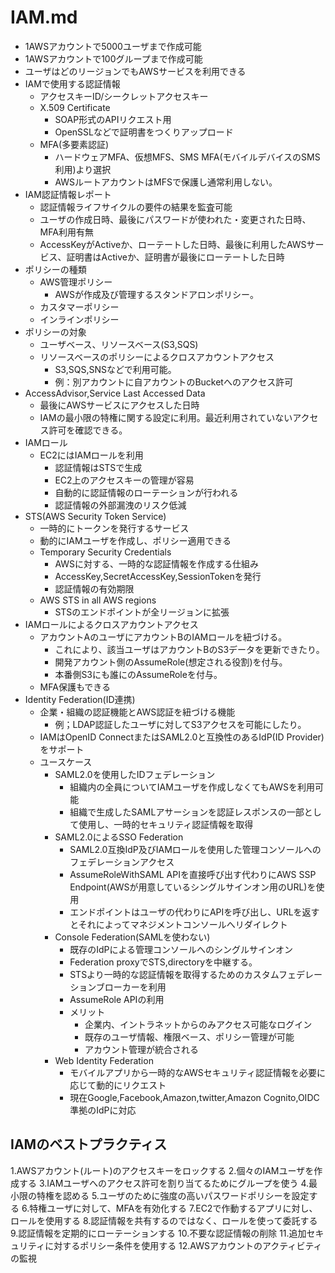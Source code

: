 # IAM.md
- 1AWSアカウントで5000ユーザまで作成可能
- 1AWSアカウントで100グループまで作成可能
- ユーザはどのリージョンでもAWSサービスを利用できる
- IAMで使用する認証情報
	- アクセスキーID/シークレットアクセスキー
	- X.509 Certificate
		- SOAP形式のAPIリクエスト用
		- OpenSSLなどで証明書をつくりアップロード
	- MFA(多要素認証)
		- ハードウェアMFA、仮想MFS、SMS MFA(モバイルデバイスのSMS利用)より選択
		- AWSルートアカウントはMFSで保護し通常利用しない。
- IAM認証情報レポート
	- 認証情報ライフサイクルの要件の結果を監査可能
	- ユーザの作成日時、最後にパスワードが使われた・変更された日時、MFA利用有無
	- AccessKeyがActiveか、ローテートした日時、最後に利用したAWSサービス、証明書はActiveか、証明書が最後にローテートした日時
- ポリシーの種類
	- AWS管理ポリシー
		- AWSが作成及び管理するスタンドアロンポリシー。
	- カスタマーポリシー
	- インラインポリシー
- ポリシーの対象
	- ユーザベース、リソースベース(S3,SQS)
	- リソースベースのポリシーによるクロスアカウントアクセス
		- S3,SQS,SNSなどで利用可能。
		- 例：別アカウントに自アカウントのBucketへのアクセス許可
- AccessAdvisor,Service Last Accessed Data
	- 最後にAWSサービスにアクセスした日時
	- IAMの最小限の特権に関する設定に利用。最近利用されていないアクセス許可を確認できる。
- IAMロール
	- EC2にはIAMロールを利用
		- 認証情報はSTSで生成
		- EC2上のアクセスキーの管理が容易
		- 自動的に認証情報のローテーションが行われる
		- 認証情報の外部漏洩のリスク低減
- STS(AWS Security Token Service)
	- 一時的にトークンを発行するサービス
	- 動的にIAMユーザを作成し、ポリシー適用できる
	- Temporary Security Credentials
		- AWSに対する、一時的な認証情報を作成する仕組み
		- AccessKey,SecretAccessKey,SessionTokenを発行
		- 認証情報の有効期限
	- AWS STS in all AWS regions
		- STSのエンドポイントが全リージョンに拡張 
- IAMロールによるクロスアカウントアクセス
	- アカウントAのユーザにアカウントBのIAMロールを紐づける。
		- これにより、該当ユーザはアカウントBのS3データを更新できたり。
		- 開発アカウント側のAssumeRole(想定される役割)を付与。
		- 本番側S3にも誰にのAssumeRoleを付与。
	- MFA保護もできる
- Identity Federation(ID連携)
	- 企業・組織の認証機能とAWS認証を紐づける機能
		- 例；LDAP認証したユーザに対してS3アクセスを可能にしたり。
	- IAMはOpenID ConnectまたはSAML2.0と互換性のあるIdP(ID Provider)をサポート
	- ユースケース
		- SAML2.0を使用したIDフェデレーション
			- 組織内の全員についてIAMユーザを作成しなくてもAWSを利用可能
			- 組織で生成したSAMLアサーションを認証レスポンスの一部として使用し、一時的セキュリティ認証情報を取得
		- SAML2.0によるSSO Federation
			- SAML2.0互換IdP及びIAMロールを使用した管理コンソールへのフェデレーションアクセス
			- AssumeRoleWithSAML APIを直接呼び出す代わりにAWS SSP Endpoint(AWSが用意しているシングルサインオン用のURL)を使用
			- エンドポイントはユーザの代わりにAPIを呼び出し、URLを返すとそれによってマネジメントコンソールへリダイレクト
		- Console Federation(SAMLを使わない)
			- 既存のIdPによる管理コンソールへのシングルサインオン
			- Federation proxyでSTS,directoryを中継する。
			- STSより一時的な認証情報を取得するためのカスタムフェデレーションブローカーを利用
			- AssumeRole APIの利用
			- メリット
				- 企業内、イントラネットからのみアクセス可能なログイン
				- 既存のユーザ情報、権限ベース、ポリシー管理が可能
				- アカウント管理が統合される
		- Web Identity Federation
			- モバイルアプリから一時的なAWSセキュリティ認証情報を必要に応じて動的にリクエスト
			- 現在Google,Facebook,Amazon,twitter,Amazon Cognito,OIDC準拠のIdPに対応

## IAMのベストプラクティス
1.AWSアカウント(ルート)のアクセスキーをロックする
2.個々のIAMユーザを作成する
3.IAMユーザへのアクセス許可を割り当てるためにグループを使う
4.最小限の特権を認める
5.ユーザのために強度の高いパスワードポリシーを設定する
6.特権ユーザに対して、MFAを有効化する
7.EC2で作動するアプリに対し、ロールを使用する
8.認証情報を共有するのではなく、ロールを使って委託する
9.認証情報を定期的にローテーションする
10.不要な認証情報の削除
11.追加セキュリティに対するポリシー条件を使用する
12.AWSアカウントのアクティビティの監視
